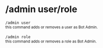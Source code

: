 # /admin user/role

`/admin user`  
<small>this command adds or removes a user as Bot Admin.</small>
<br><br>
`/admin role`  
<small>this command adds or removes a role as Bot Admin.</small>